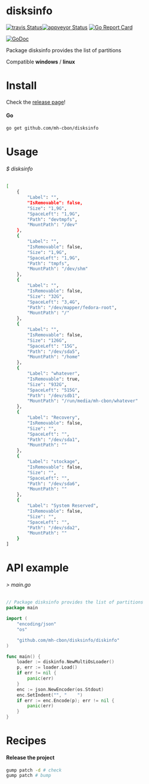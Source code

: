 # disksinfo

[![travis Status](https://travis-ci.org/mh-cbon/disksinfo.svg?branch=master)](https://travis-ci.org/mh-cbon/disksinfo)[![appveyor Status](https://ci.appveyor.com/api/projects/status/github/mh-cbon/disksinfo?branch=master&svg=true)](https://ci.appveyor.com/project/mh-cbon/disksinfo)
[![Go Report Card](https://goreportcard.com/badge/github.com/mh-cbon/disksinfo)](https://goreportcard.com/report/github.com/mh-cbon/disksinfo)

[![GoDoc](https://godoc.org/github.com/mh-cbon/disksinfo?status.svg)](http://godoc.org/github.com/mh-cbon/disksinfo)


Package disksinfo provides the list of partitions


Compatible __windows__ / __linux__

# Install

Check the [release page](https://github.com/mh-cbon/disksinfo/releases)!

#### Go

```sh
go get github.com/mh-cbon/disksinfo
```


# Usage


###### $ disksinfo 
```sh
[
    {
        "Label": "",
        "IsRemovable": false,
        "Size": "1,9G",
        "SpaceLeft": "1,9G",
        "Path": "devtmpfs",
        "MountPath": "/dev"
    },
    {
        "Label": "",
        "IsRemovable": false,
        "Size": "1,9G",
        "SpaceLeft": "1,9G",
        "Path": "tmpfs",
        "MountPath": "/dev/shm"
    },
    {
        "Label": "",
        "IsRemovable": false,
        "Size": "32G",
        "SpaceLeft": "3,4G",
        "Path": "/dev/mapper/fedora-root",
        "MountPath": "/"
    },
    {
        "Label": "",
        "IsRemovable": false,
        "Size": "126G",
        "SpaceLeft": "15G",
        "Path": "/dev/sda5",
        "MountPath": "/home"
    },
    {
        "Label": "whatever",
        "IsRemovable": true,
        "Size": "932G",
        "SpaceLeft": "515G",
        "Path": "/dev/sdb1",
        "MountPath": "/run/media/mh-cbon/whatever"
    },
    {
        "Label": "Recovery",
        "IsRemovable": false,
        "Size": "",
        "SpaceLeft": "",
        "Path": "/dev/sda1",
        "MountPath": ""
    },
    {
        "Label": "stockage",
        "IsRemovable": false,
        "Size": "",
        "SpaceLeft": "",
        "Path": "/dev/sda6",
        "MountPath": ""
    },
    {
        "Label": "System Reserved",
        "IsRemovable": false,
        "Size": "",
        "SpaceLeft": "",
        "Path": "/dev/sda2",
        "MountPath": ""
    }
]
```

# API example


###### > main.go
```go
// Package disksinfo provides the list of partitions
package main

import (
	"encoding/json"
	"os"

	"github.com/mh-cbon/disksinfo/diskinfo"
)

func main() {
	loader := diskinfo.NewMultiOsLoader()
	p, err := loader.Load()
	if err != nil {
		panic(err)
	}
	enc := json.NewEncoder(os.Stdout)
	enc.SetIndent("", "    ")
	if err := enc.Encode(p); err != nil {
		panic(err)
	}
}
```

# Recipes

#### Release the project

```sh
gump patch -d # check
gump patch # bump
```
